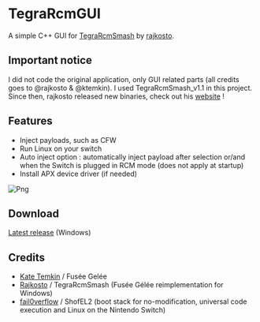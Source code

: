 # TegraRcmGUI
A simple C++ GUI for [TegraRcmSmash](https://github.com/rajkosto/TegraRcmSmash) by [rajkosto](https://github.com/rajkosto). 

## Important notice
I did not code the original application, only GUI related parts (all credits goes to @rajkosto & @ktemkin).
I used TegraRcmSmash_v1.1 in this project. Since then, rajkosto released new binaries, check out his [website](https://switchtools.sshnuke.net/) !

## Features
- Inject payloads, such as CFW
- Run Linux on your switch 
- Auto inject option : automatically inject payload after selection or/and when the Switch is plugged in RCM mode (does not apply at startup)
- Install APX device driver (if needed)

![Png](http://splatoon.eu/tuto_switch/TegraRcmGUI_v1.2.png)

## Download
[Latest release](https://github.com/eliboa/TegraRcmGUI/releases) (Windows)

## Credits
- [Kate Temkin](https://github.com/ktemkin) / Fusée Gelée
- [Rajkosto](https://github.com/rajkosto) / TegraRcmSmash (Fusée Gélée reimplementation for Windows)
- [fail0verflow](https://github.com/fail0verflow) / ShofEL2 (boot stack for no-modification, universal code execution and Linux on the Nintendo Switch)

